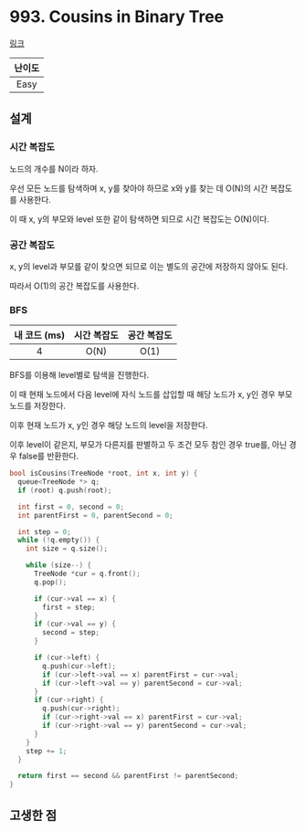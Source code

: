 # 993. Cousins in Binary Tree

[링크](https://leetcode.com/problems/cousins-in-binary-tree/)

| 난이도 |
| :----: |
|  Easy  |

## 설계

### 시간 복잡도

노드의 개수를 N이라 하자.

우선 모든 노드를 탐색하며 x, y를 찾아야 하므로 x와 y를 찾는 데 O(N)의 시간 복잡도를 사용한다.

이 때 x, y의 부모와 level 또한 같이 탐색하면 되므로 시간 복잡도는 O(N)이다.

### 공간 복잡도

x, y의 level과 부모를 같이 찾으면 되므로 이는 별도의 공간에 저장하지 않아도 된다.

따라서 O(1)의 공간 복잡도를 사용한다.

### BFS

| 내 코드 (ms) | 시간 복잡도 | 공간 복잡도 |
| :----------: | :---------: | :---------: |
|      4       |    O(N)     |    O(1)     |

BFS를 이용해 level별로 탐색을 진행한다.

이 때 현재 노드에서 다음 level에 자식 노드를 삽입할 때 해당 노드가 x, y인 경우 부모 노드를 저장한다.

이후 현재 노드가 x, y인 경우 해당 노드의 level을 저장한다.

이후 level이 같은지, 부모가 다른지를 판별하고 두 조건 모두 참인 경우 true를, 아닌 경우 false를 반환한다.

```cpp
bool isCousins(TreeNode *root, int x, int y) {
  queue<TreeNode *> q;
  if (root) q.push(root);

  int first = 0, second = 0;
  int parentFirst = 0, parentSecond = 0;

  int step = 0;
  while (!q.empty()) {
    int size = q.size();

    while (size--) {
      TreeNode *cur = q.front();
      q.pop();

      if (cur->val == x) {
        first = step;
      }
      if (cur->val == y) {
        second = step;
      }

      if (cur->left) {
        q.push(cur->left);
        if (cur->left->val == x) parentFirst = cur->val;
        if (cur->left->val == y) parentSecond = cur->val;
      }
      if (cur->right) {
        q.push(cur->right);
        if (cur->right->val == x) parentFirst = cur->val;
        if (cur->right->val == y) parentSecond = cur->val;
      }
    }
    step += 1;
  }

  return first == second && parentFirst != parentSecond;
}
```

## 고생한 점
